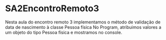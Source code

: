 # SA2EncontroRemoto3

Nesta aula do encontro remoto 3 implementamos o método de validação de data de nascimento à classe Pessoa física
No Program, atribuimos valores a um objeto do tipo Pessoa física e mostramos no console.
